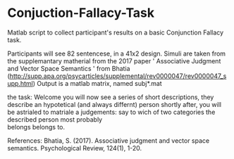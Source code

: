 # Conjuction-Fallacy-Task
Matlab script to collect participant's results on a basic Conjunction Fallacy task. 

Participants will see 82 sentencese, in a 41x2 design. Simuli are taken from the supplemantary matherial from the 2017 paper 
' Associative Judgment and Vector Space Semantics ' from Bhatia
(http://supp.apa.org/psycarticles/supplemental/rev0000047/rev0000047_supp.html)
Output is a matlab matrix, named subj*.mat

the task:
                                                        Welcome 
you will now see a series of short descriptions, they describe an hypotetical (and always differnt) person
shortly after, you will be astrialed to matriale a judgements: say to wich of two categories the described person most probably  
belongs belongs to.



References:
Bhatia, S. (2017). Associative judgment and vector space semantics. Psychological Review, 124(1), 1-20.
